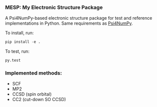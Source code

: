 ### MESP: My Electronic Structure Package
A Psi4NumPy-based electronic structure package for test and reference implementations in Python.
Same requirements as [Psi4NumPy](https://github.com/psi4/psi4numpy). 

To install, run:
```python
pip install -e .
```

To test, run:
```python
py.test
```

### Implemented methods:
* SCF
* MP2
* CCSD (spin orbital)
* CC2  (cut-down SO CCSD)
